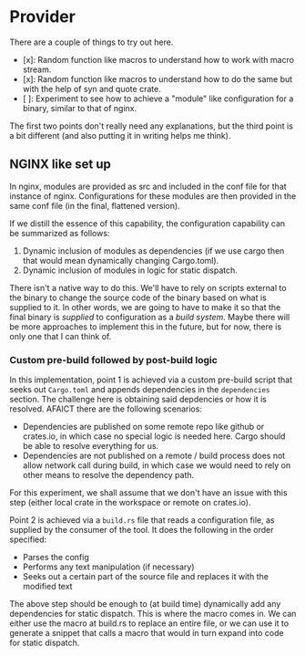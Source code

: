# Provider
There are a couple of things to try out here. 
- [x]: Random function like macros to understand how to work with macro stream.
- [x]: Random function like macros to understand how to do the same but with the help of syn and quote crate. 
- [ ]: Experiment to see how to achieve a "module" like configuration for a binary, similar to that of nginx.

The first two points don't really need any explanations, but the third point is a bit different (and also putting it in writing helps me think).

## NGINX like set up
In nginx, modules are provided as src and included in the conf file for that instance of nginx. 
Configurations for these modules are then provided in the same conf file (in the final, flattened version). 

If we distill the essence of this capability, the configuration capability can be summarized as follows:
1. Dynamic inclusion of modules as dependencies (if we use cargo then that would mean dynamically changing Cargo.toml).
2. Dynamic inclusion of modules in logic for static dispatch.

There isn't a native way to do this. We'll have to rely on scripts external to the binary to change the source code of the binary based on what is supplied to it.
In other words, we are going to have to make it so that the final binary is _supplied_ to configuration as a _build system_. 
Maybe there will be more approaches to implement this in the future, but for now, there is only one that I can think of.

### Custom pre-build followed by post-build logic
In this implementation, point 1 is achieved via a custom pre-build script that seeks out `Cargo.toml` and appends dependencies in the `dependencies` section. 
The challenge here is obtaining said depdencies or how it is resolved. AFAICT there are the following scenarios:
- Dependencies are published on some remote repo like github or crates.io, in which case no special logic is needed here. Cargo should be able to resolve everything for us.
- Dependencies are not published on a remote / build process does not allow network call during build, in which case we would need to rely on other means to resolve the dependency path.  

For this experiment, we shall assume that we don't have an issue with this step (either local crate in the workspace or remote on crates.io).

Point 2 is achieved via a `build.rs` file that reads a configuration file, as supplied by the consumer of the tool. It does the following in the order specified:
- Parses the config 
- Performs any text manipulation (if necessary)
- Seeks out a certain part of the source file and replaces it with the modified text

The above step should be enough to (at build time) dynamically add any dependencies for static dispatch. 
This is where the macro comes in. We can either use the macro at build.rs to replace an entire file, or we can use it to generate a snippet that calls a macro that would in turn expand into code for static dispatch.
